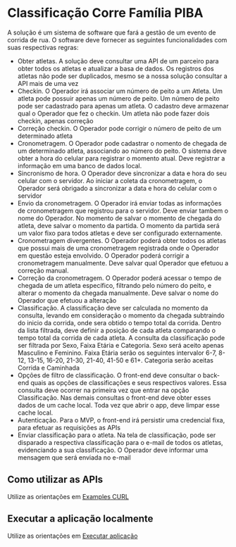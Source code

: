 # Classificação Corre Família PIBA

A solução é um sistema de software que fará a gestão de um evento de corrida de rua. O software deve fornecer as seguintes funcionalidades com suas respectivas regras:
 * Obter atletas. A solução deve consultar uma API de um parceiro para obter todos os atletas e atualizar a basa de dados. Os registros dos atletas não pode ser duplicados, mesmo se a nossa solução consultar a API mais de uma vez
 * Checkin. O Operador irá associar um número de peito a um Atleta. Um atleta pode possuir apenas um número de peito. Um número de peito pode ser cadastrado para apenas um atleta. O cadastro deve armazenar qual o Operador que fez o checkin. Um atleta não pode fazer dois checkin, apenas correção
 * Correção checkin. O Operador pode corrigir o número de peito de um determinado atleta
 * Cronometragem. O Operador pode cadastrar o nomento de chegada de um determinado atleta, associando ao número do peito. O sistema deve obter a hora do celular para registrar o momento atual. Deve registrar a informação em uma banco de dados local.
 * Sincronismo de hora. O Operador deve sincronizar a data e hora do seu celular com o servidor. Ao iniciar a coleta da cronometragem, o Operador será obrigado a sincronizar a data e hora do celular com o servidor
 * Envio da cronometragem. O Operador irá enviar todas as informações de cronometragem que registrou para o servidor. Deve enviar tambem o nome do Operador. No momento de salvar o momento de chegada do atleta, deve salvar o momento da partida. O momento da partida será um valor fixo para todos atletas e deve ser configurado externamente.
 * Cronometragem divergentes. O Operador poderá obter todos os atletas que possui mais de uma cronometragem registrada onde o Operador em questão esteja envolvido. O Operador poderá corrigir a cronometragem manualmente. Deve salvar qual Operador que efetuou a correção manual.
 * Correção da cronometragem. O Operador poderá acessar o tempo de chegada de um atleta específico, filtrando pelo número do peito, e alterar o momento da chegada manualmente. Deve salvar o nome do Operador que efetuou a alteração
 * Classificação. A classificação deve ser calculada no momento da consulta, levando em consideração o momento da chegada subtraindo do inicio da corrida, onde sera obtido o tempo total da corrida. Dentro da lista filtrada, deve definir a posição de cada atleta comparando o tempo total da corrida de cada atleta. A consulta da classificação pode ser filtrada por Sexo, Faixa Etária e Categoria. Sexo será aceito apenas Masculino e Feminino. Faixa Etária serão os seguintes intervalor 6-7, 8-12, 13-15, 16-20, 21-30, 21-40, 41-50 e 61+. Categoria serão aceitas Corrida e Caminhada 
 * Opções de filtro de classificação. O front-end deve consultar o back-end quais as opções de classificações e seus respectivos valores. Essa consulta deve ocorrer na primeira vez que entrar na opção Classificação. Nas demais consultas o front-end deve obter esses dados de um cache local. Toda vez que abrir o app, deve limpar esse cache local.
 * Autenticação. Para o MVP, o front-end irá persistir uma credencial fixa, para efetuar as requisições as APIs
 * Enviar classificação para o atleta. Na tela de classificação, pode ser disparado a respectiva classificação para o e-mail de todos os atletas, evidenciando a sua classificação. O Operador deve informar uma mensagem que será enviada no e-mail

## Como utilizar as APIs

Utilize as orientações em [Examples CURL](./designer/exemples_curl.md) 

## Executar a aplicação localmente

Utilize as orientações em [Executar aplicação](./designer/execute_api.md.md) 